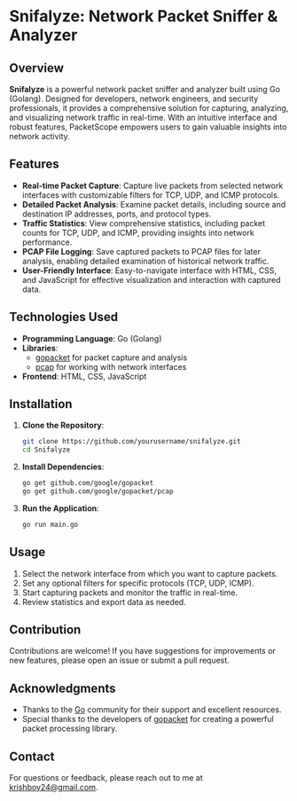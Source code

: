 <h1>Snifalyze: Network Packet Sniffer & Analyzer</h1>

## Overview
**Snifalyze** is a powerful network packet sniffer and analyzer built using Go (Golang). Designed for developers, network engineers, and security professionals, it provides a comprehensive solution for capturing, analyzing, and visualizing network traffic in real-time. With an intuitive interface and robust features, PacketScope empowers users to gain valuable insights into network activity.

## Features

- **Real-time Packet Capture**: Capture live packets from selected network interfaces with customizable filters for TCP, UDP, and ICMP protocols.
- **Detailed Packet Analysis**: Examine packet details, including source and destination IP addresses, ports, and protocol types.
- **Traffic Statistics**: View comprehensive statistics, including packet counts for TCP, UDP, and ICMP, providing insights into network performance.
- **PCAP File Logging**: Save captured packets to PCAP files for later analysis, enabling detailed examination of historical network traffic.
- **User-Friendly Interface**: Easy-to-navigate interface with HTML, CSS, and JavaScript for effective visualization and interaction with captured data.

## Technologies Used

- **Programming Language**: Go (Golang)
- **Libraries**: 
  - [gopacket](https://github.com/google/gopacket) for packet capture and analysis
  - [pcap](https://github.com/google/gopacket/pcap) for working with network interfaces
- **Frontend**: HTML, CSS, JavaScript

## Installation

1. **Clone the Repository**:
    ```bash
    git clone https://github.com/yourusername/snifalyze.git
    cd Snifalyze
    ```

2. **Install Dependencies**:
    ```bash
    go get github.com/google/gopacket
    go get github.com/google/gopacket/pcap
    ```

3. **Run the Application**:
    ```bash
    go run main.go
    ```

## Usage

1. Select the network interface from which you want to capture packets.
2. Set any optional filters for specific protocols (TCP, UDP, ICMP).
3. Start capturing packets and monitor the traffic in real-time.
4. Review statistics and export data as needed.

## Contribution

Contributions are welcome! If you have suggestions for improvements or new features, please open an issue or submit a pull request.

## Acknowledgments

- Thanks to the [Go](https://golang.org/) community for their support and excellent resources.
- Special thanks to the developers of [gopacket](https://github.com/google/gopacket) for creating a powerful packet processing library.

## Contact

For questions or feedback, please reach out to me at [krishboy24@gmail.com](mailto:krishboy24@gmail.com).
